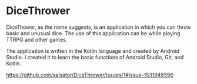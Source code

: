 # DiceThrower

DiceThower, as the name suggests, is an application in which you can throw basic and unusual dice. The use of this application can be while playing TTRPG and other games.

The application is written in the Kotlin language and created by Android Studio. I created it to learn the basic functions of Android Studio, Git, and Kotlin.

https://github.com/salsator/DiceThrower/issues/1#issue-1531948596
